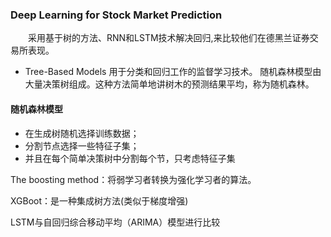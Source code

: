 
### Deep Learning for Stock Market Prediction
&emsp;&emsp;采用基于树的方法、RNN和LSTM技术解决回归,来比较他们在德黑兰证券交易所表现。

- Tree-Based Models
用于分类和回归工作的监督学习技术。
随机森林模型由大量决策树组成。这种方法简单地讲树木的预测结果平均，称为随机森林。

#### 随机森林模型
- 在生成树随机选择训练数据；
- 分割节点选择一些特征子集；
- 并且在每个简单决策树中分割每个节，只考虑特征子集

The boosting method：将弱学习者转换为强化学习者的算法。

XGBoot：是一种集成树方法(类似于梯度增强)

LSTM与自回归综合移动平均（ARIMA）模型进行比较

